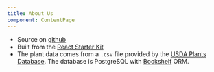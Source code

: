 ```yaml
---
title: About Us
component: ContentPage
---
```


- Source on [github](https://github.com/hillscottc/plantapp-iso.git)
- Built from the [React Starter Kit](https://www.reactstarterkit.com/)
- The plant data comes from a `.csv` file provided by the [USDA Plants Database](https://plants.usda.gov/dl_all.html).
  The database is PostgreSQL with [Bookshelf](http://bookshelfjs.org/) ORM.




